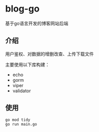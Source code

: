 # blog-go

基于go语言开发的博客网站后端

## 介绍

用户鉴权、对数据的增删改查、上传下载文件

主要使用以下库构建：

* echo
* gorm
* viper
* validator

## 使用

``` sh
go mod tidy
go run main.go
```
